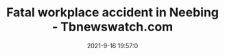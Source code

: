 ---
"title": "Fatal workplace accident in Neebing - Tbnewswatch.com"
"date": "2021-9-16 19:57:0"
"feed_name": "GOOGLENEWSCONSTRUCTION"
"feed_website": "https://news.google.com/search?q=construction%2Bincident&hl=en-US&gl=US&ceid=US:en"
"feed_rss": "https://news.google.com/rss/search?q=construction%2Bincident&hl=en-US&gl=US&ceid=US:en"
"link": "https://www.tbnewswatch.com/local-news/fatal-workplace-accident-in-neebing-4339510"
"file": "_posts/2021-1-1-efb22ac26c2bac9bc1f0eb16cd4ecf4efafe8716.md"
"accident": "1"
"drilling": "1"
"dead": ""
"injured": ""
---